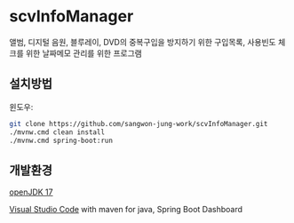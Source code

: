# scvInfoManager

앨범, 디지털 음원, 블루레이, DVD의 중복구입을 방지하기 위한 구입목록, 사용빈도 체크를 위한 날짜메모 관리를 위한 프로그램

## 설치방법

윈도우:

```sh
git clone https://github.com/sangwon-jung-work/scvInfoManager.git
./mvnw.cmd clean install
./mvnw.cmd spring-boot:run
```

## 개발환경

[openJDK 17](https://github.com/adoptium/temurin17-binaries)

[Visual Studio Code](https://code.visualstudio.com/Download) with maven for java, Spring Boot Dashboard

